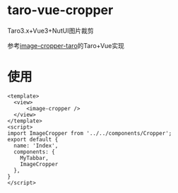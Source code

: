 # taro-vue-cropper
Taro3.x+Vue3+NutUI图片裁剪

参考[image-cropper-taro](https://github.com/huzhiwu1/image-cropper-taro/)的Taro+Vue实现

# 使用

```
<template>
  <view>
      <image-cropper />
  </view>
</template>
<script>
import ImageCropper from '../../components/Cropper';
export default {
  name: 'Index',
  components: {
    MyTabbar,
    ImageCropper
  },
}
</script>

```

